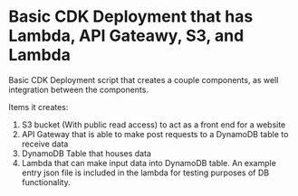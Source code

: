 # Basic CDK Deployment that has Lambda, API Gateawy, S3, and Lambda

Basic CDK Deployment script that creates a couple components, as well integration between the components.

Items it creates:

1. S3 bucket (With public read access) to act as a front end for a website
2. API Gateway that is able to make post requests to a DynamoDB table to receive data
3. DynamoDB Table that houses data
4. Lambda that can make input data into DynamoDB table. An example entry json file is included in the lambda for testing purposes of DB functionality. 
